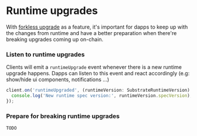 # Runtime upgrades

With [forkless upgrade](https://wiki.polkadot.network/docs/learn-runtime-upgrades#forkless-upgrades) as a feature, it's important for dapps to keep up with the changes from runtime and have a better preparation when there're breaking upgrades coming up on-chain.

### Listen to runtime upgrades

Clients will emit a `runtimeUpgrade` event whenever there is a new runtime upgrade happens. Dapps can listen to this event and react accordingly (e.g: show/hide ui components, notifications ...)

```typescript
client.on('runtimeUpgraded', (runtimeVersion: SubstrateRuntimeVersion) => {
  console.log('New runtime spec version:', runtimeVersion.specVersion);
});
```

### Prepare for breaking runtime upgrades

`TODO`
